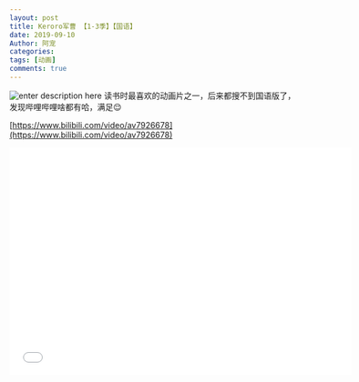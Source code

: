```yaml
---
layout: post
title: Keroro军曹 【1-3季】【国语】
date: 2019-09-10
Author: 阿宠
categories: 
tags: [动画]
comments: true
--- 
```

![enter description here](https://i.loli.net/2019/09/21/rwxQJ3oWyVqi5BF.jpg)
读书时最喜欢的动画片之一，后来都搜不到国语版了，   
发现哔哩哔哩啥都有哈，满足😌  
<!-- more -->

[https://www.bilibili.com/video/av7926678](https://www.bilibili.com/video/av7926678)

<iframe height="400" width="600" src="//player.bilibili.com/player.html?aid=7926678&cid=13014565&page=1" scrolling="no" border="0" frameborder="no" framespacing="0" allowfullscreen="true"> </iframe>